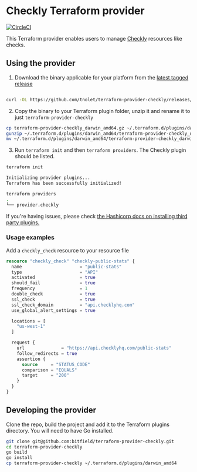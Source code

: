 # Checkly Terraform provider

[![CircleCI](https://circleci.com/gh/tnolet/terraform-provider-checkly/tree/master.svg?style=svg)](https://circleci.com/gh/tnolet/terraform-provider-checkly/tree/master)

This Terraform provider enables users to manage [Checkly](https://checklyhq.com) resources like checks.

## Using the provider

1. Download the binary applicable for your platform from the [latest tagged release](https://github.com/tnolet/terraform-provider-checkly/releases)

```bash

curl -OL https://github.com/tnolet/terraform-provider-checkly/releases/latest/download/terraform-provider-checkly_darwin_amd64.gz
```

2. Copy the binary to your Terraform plugin folder, unzip it and rename it to just `terraform-provider-checkly`

```bash
cp terraform-provider-checkly_darwin_amd64.gz ~/.terraform.d/plugins/darwin_amd64
gunzip ~/.terraform.d/plugins/darwin_amd64/terraform-provider-checkly_darwin_amd64.gz
mv ~/.terraform.d/plugins/darwin_amd64/terraform-provider-checkly_darwin_amd64 ~/.terraform.d/plugins/darwin_amd64/terraform-provider-checkly
```

3. Run `terraform init` and then `terraform providers`. The Checkly plugin should be listed.

```bash
terraform init

Initializing provider plugins...
Terraform has been successfully initialized!

terraform providers
.
└── provider.checkly
```

If you're having issues, please check [the Hashicorp docs on installing third party plugins.](https://www.terraform.io/docs/configuration/providers.html#third-party-plugins)

### Usage examples

Add a `checkly_check` resource to your resource file

```terraform
resource "checkly_check" "checkly-public-stats" {
  name                      = "public-stats"
  type                      = "API"
  activated                 = true
  should_fail               = true
  frequency                 = 1
  double_check              = true
  ssl_check                 = true
  ssl_check_domain          = "api.checklyhq.com"
  use_global_alert_settings = true

  locations = [
    "us-west-1"
  ]

  request {
    url              = "https://api.checklyhq.com/public-stats"
    follow_redirects = true
    assertion {
      source     = "STATUS_CODE"
      comparison = "EQUALS"
      target     = "200"
    }
  }
}
```

## Developing the provider

Clone the repo, build the project and add it to the Terraform plugins directory. You will need to have Go installed.

```bash
git clone git@github.com:bitfield/terraform-provider-checkly.git
cd terraform-provider-checkly
go build
go install
cp terraform-provider-checkly ~/.terraform.d/plugins/darwin_amd64
```